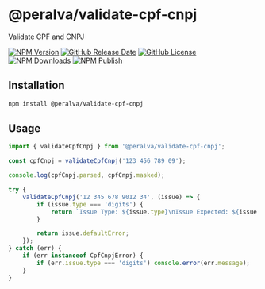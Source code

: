 # @peralva/validate-cpf-cnpj

Validate CPF and CNPJ

[![NPM Version](https://img.shields.io/npm/v/%40peralva%2Fvalidate-cpf-cnpj)](https://www.npmjs.com/package/@peralva/validate-cpf-cnpj?activeTab=versions)
[![GitHub Release Date](https://img.shields.io/github/release-date/peralva/validate-cpf-cnpj)](https://github.com/peralva/validate-cpf-cnpj/releases)
[![GitHub License](https://img.shields.io/github/license/peralva/validate-cpf-cnpj)](https://github.com/peralva/validate-cpf-cnpj?tab=MIT-1-ov-file#readme)
[![NPM Downloads](https://img.shields.io/npm/dm/%40peralva%2Fvalidate-cpf-cnpj)](https://www.npmjs.com/package/@peralva/validate-cpf-cnpj)
[![NPM Publish](https://github.com/peralva/validate-cpf-cnpj/actions/workflows/npm-publish.yml/badge.svg)](https://github.com/peralva/validate-cpf-cnpj/actions/workflows/npm-publish.yml)

## Installation

```bash
npm install @peralva/validate-cpf-cnpj
```

## Usage

```ts
import { validateCpfCnpj } from '@peralva/validate-cpf-cnpj';

const cpfCnpj = validateCpfCnpj('123 456 789 09');

console.log(cpfCnpj.parsed, cpfCnpj.masked);

try {
	validateCpfCnpj('12 345 678 9012 34', (issue) => {
		if (issue.type === 'digits') {
			return `Issue Type: ${issue.type}\nIssue Expected: ${issue.expected}\nIssue Received: ${issue.received}\nData Parsed: ${issue.data.parsed}\nData Received: ${issue.data.received}\nData Masked: ${issue.data.masked}`;
		}

		return issue.defaultError;
	});
} catch (err) {
	if (err instanceof CpfCnpjError) {
		if (err.issue.type === 'digits') console.error(err.message);
	}
}
```
